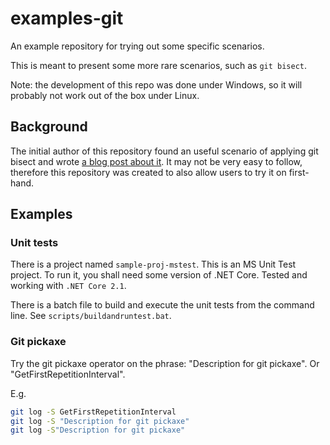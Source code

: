 # examples-git

An example repository for trying out some specific scenarios.

This is meant to present some more rare scenarios, such as `git bisect`.

Note: the development of this repo was done under Windows, so it will probably not work out of the box under Linux.

## Background

The initial author of this repository found an useful scenario of applying git bisect and wrote [a blog post about it](https://dezgusty.github.io/git-bisect-with-unit-tests/). It may not be very easy to follow, therefore this repository was created to also allow users to try it on first-hand.

## Examples

### Unit tests

There is a project named `sample-proj-mstest`. This is an MS Unit Test project. To run it, you shall need some version of .NET Core.
Tested and working with `.NET Core 2.1`.

There is a batch file to build and execute the unit tests from the command line.
See `scripts/buildandruntest.bat`.

### Git pickaxe

Try the git pickaxe operator on the phrase: "Description for git pickaxe".
Or "GetFirstRepetitionInterval".

E.g.

```sh
git log -S GetFirstRepetitionInterval
git log -S "Description for git pickaxe"
git log -S"Description for git pickaxe"
```
